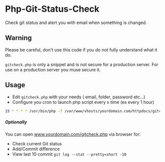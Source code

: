 # Php-Git-Status-Check
Check git status and alert you with email when something is changed.

## Warning
Please be careful, don't use this code if you do not fully understand what it do.

`gitcheck.php` is only a snippet and is not secure for a production server.
For use on a production server you muse secure it.

## Usage

* Edit `gitcheck.php` with your needs ( email, folder, password etc...)
* Configure you cron to launch php script every x time (es every 1 hour)
```sh
15 * * * * /usr/bin/php -f /var/www/vhosts/yourdomain.com/httpdocs/gitcheck.php >/dev/null 2>&1
```

##### Optionally
You can open www.yourdomain.com/gitcheck.php via browser for:
* Check current Git status
* Add/Commit difference
* View last 10 commit `git log --stat --pretty=short -10`
